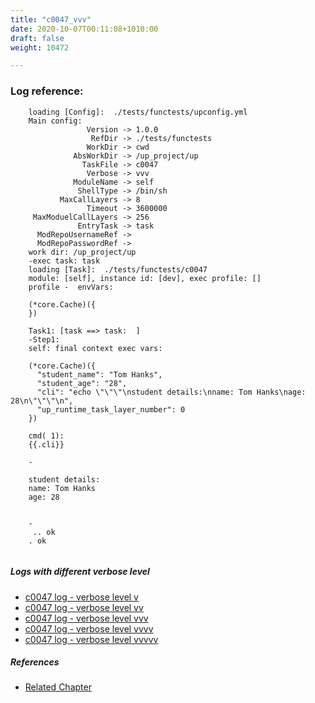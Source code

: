 ```yaml
---
title: "c0047_vvv"
date: 2020-10-07T00:11:08+1010:00
draft: false
weight: 10472

---
```


### Log reference: <no value>

```
    loading [Config]:  ./tests/functests/upconfig.yml
    Main config:
                 Version -> 1.0.0
                  RefDir -> ./tests/functests
                 WorkDir -> cwd
              AbsWorkDir -> /up_project/up
                TaskFile -> c0047
                 Verbose -> vvv
              ModuleName -> self
               ShellType -> /bin/sh
           MaxCallLayers -> 8
                 Timeout -> 3600000
     MaxModuelCallLayers -> 256
               EntryTask -> task
      ModRepoUsernameRef -> 
      ModRepoPasswordRef -> 
    work dir: /up_project/up
    -exec task: task
    loading [Task]:  ./tests/functests/c0047
    module: [self], instance id: [dev], exec profile: []
    profile -  envVars:
    
    (*core.Cache)({
    })
    
    Task1: [task ==> task:  ]
    -Step1:
    self: final context exec vars:
    
    (*core.Cache)({
      "student_name": "Tom Hanks",
      "student_age": "28",
      "cli": "echo \"\"\"\nstudent details:\nname: Tom Hanks\nage: 28\n\"\"\"\n",
      "up_runtime_task_layer_number": 0
    })
    
    cmd( 1):
    {{.cli}}
    
    -
    
    student details:
    name: Tom Hanks
    age: 28
    
    
    -
     .. ok
    . ok
    
```

##### Logs with different verbose level
* [c0047 log - verbose level v](../../logs/c0047_v)
* [c0047 log - verbose level vv](../../logs/c0047_vv)
* [c0047 log - verbose level vvv](../../logs/c0047_vvv)
* [c0047 log - verbose level vvvv](../../logs/c0047_vvvv)
* [c0047 log - verbose level vvvvv](../../logs/c0047_vvvvv)

##### References
* [Related Chapter](../../design-patterns/c0047)
